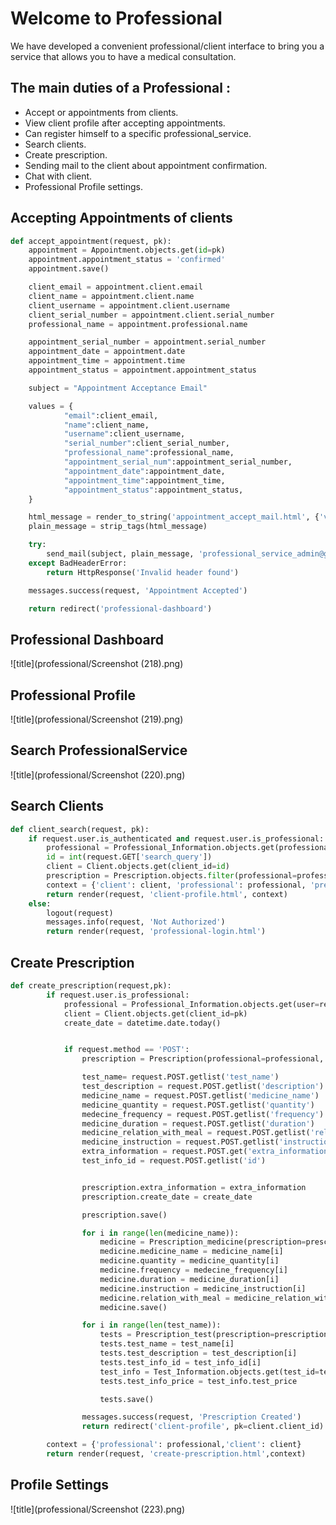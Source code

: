 # Welcome to Professional

We have developed a convenient professional/client interface to bring you a service that allows you to have a medical consultation.

## The main duties of a Professional :

- Accept or appointments from clients.
- View client profile after accepting appointments.
- Can register himself to a specific professional_service.
- Search clients.
- Create prescription.
- Sending mail to the client about appointment confirmation.
- Chat with client.
- Professional Profile settings.

## Accepting Appointments of clients

```python
def accept_appointment(request, pk):
    appointment = Appointment.objects.get(id=pk)
    appointment.appointment_status = 'confirmed'
    appointment.save()

    client_email = appointment.client.email
    client_name = appointment.client.name
    client_username = appointment.client.username
    client_serial_number = appointment.client.serial_number
    professional_name = appointment.professional.name

    appointment_serial_number = appointment.serial_number
    appointment_date = appointment.date
    appointment_time = appointment.time
    appointment_status = appointment.appointment_status

    subject = "Appointment Acceptance Email"

    values = {
            "email":client_email,
            "name":client_name,
            "username":client_username,
            "serial_number":client_serial_number,
            "professional_name":professional_name,
            "appointment_serial_num":appointment_serial_number,
            "appointment_date":appointment_date,
            "appointment_time":appointment_time,
            "appointment_status":appointment_status,
    }

    html_message = render_to_string('appointment_accept_mail.html', {'values': values})
    plain_message = strip_tags(html_message)

    try:
        send_mail(subject, plain_message, 'professional_service_admin@gmail.com',  [client_email], html_message=html_message, fail_silently=False)
    except BadHeaderError:
        return HttpResponse('Invalid header found')

    messages.success(request, 'Appointment Accepted')

    return redirect('professional-dashboard')
```

## Professional Dashboard

![title](professional/Screenshot (218).png)

## Professional Profile

![title](professional/Screenshot (219).png)

## Search ProfessionalService

![title](professional/Screenshot (220).png)

## Search Clients

```python
def client_search(request, pk):
    if request.user.is_authenticated and request.user.is_professional:
        professional = Professional_Information.objects.get(professional_id=pk)
        id = int(request.GET['search_query'])
        client = Client.objects.get(client_id=id)
        prescription = Prescription.objects.filter(professional=professional).filter(client=client)
        context = {'client': client, 'professional': professional, 'prescription': prescription}
        return render(request, 'client-profile.html', context)
    else:
        logout(request)
        messages.info(request, 'Not Authorized')
        return render(request, 'professional-login.html')

```

## Create Prescription

```python
def create_prescription(request,pk):
        if request.user.is_professional:
            professional = Professional_Information.objects.get(user=request.user)
            client = Client.objects.get(client_id=pk)
            create_date = datetime.date.today()


            if request.method == 'POST':
                prescription = Prescription(professional=professional, client=client)

                test_name= request.POST.getlist('test_name')
                test_description = request.POST.getlist('description')
                medicine_name = request.POST.getlist('medicine_name')
                medicine_quantity = request.POST.getlist('quantity')
                medecine_frequency = request.POST.getlist('frequency')
                medicine_duration = request.POST.getlist('duration')
                medicine_relation_with_meal = request.POST.getlist('relation_with_meal')
                medicine_instruction = request.POST.getlist('instruction')
                extra_information = request.POST.get('extra_information')
                test_info_id = request.POST.getlist('id')


                prescription.extra_information = extra_information
                prescription.create_date = create_date

                prescription.save()

                for i in range(len(medicine_name)):
                    medicine = Prescription_medicine(prescription=prescription)
                    medicine.medicine_name = medicine_name[i]
                    medicine.quantity = medicine_quantity[i]
                    medicine.frequency = medecine_frequency[i]
                    medicine.duration = medicine_duration[i]
                    medicine.instruction = medicine_instruction[i]
                    medicine.relation_with_meal = medicine_relation_with_meal[i]
                    medicine.save()

                for i in range(len(test_name)):
                    tests = Prescription_test(prescription=prescription)
                    tests.test_name = test_name[i]
                    tests.test_description = test_description[i]
                    tests.test_info_id = test_info_id[i]
                    test_info = Test_Information.objects.get(test_id=test_info_id[i])
                    tests.test_info_price = test_info.test_price

                    tests.save()

                messages.success(request, 'Prescription Created')
                return redirect('client-profile', pk=client.client_id)

        context = {'professional': professional,'client': client}
        return render(request, 'create-prescription.html',context)
```

## Profile Settings

![title](professional/Screenshot (223).png)
